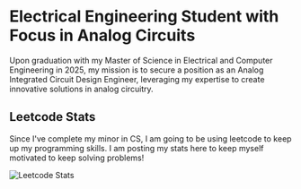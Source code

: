 
# Electrical Engineering Student with Focus in Analog Circuits

Upon graduation with my Master of Science in Electrical and Computer Engineering in 2025, my mission is to secure a position as an Analog Integrated Circuit Design Engineer, leveraging my expertise to create innovative solutions in analog circuitry.

## Leetcode Stats

Since I've complete my minor in CS, I am going to be using leetcode to keep up my programming skills. I am posting my stats here to keep myself motivated to keep solving problems! 

![Leetcode Stats](https://leetcard.jacoblin.cool/blakeaaronroberts)

<!--
**blakeaaronroberts/blakeaaronroberts** is a ✨ _special_ ✨ repository because its `README.md` (this file) appears on your GitHub profile.

Here are some ideas to get you started:

- 🔭 I’m currently working on ...
- 🌱 I’m currently learning ...
- 👯 I’m looking to collaborate on ...
- 🤔 I’m looking for help with ...
- 💬 Ask me about ...
- 📫 How to reach me: ...
- 😄 Pronouns: ...
- ⚡ Fun fact: ...
-->
